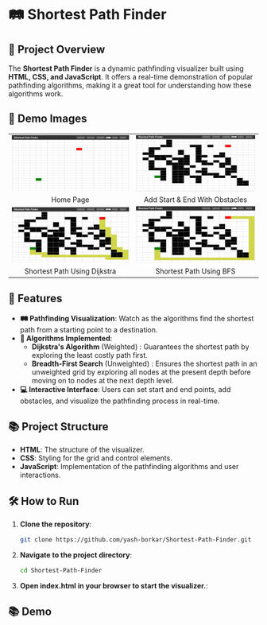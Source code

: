 # 🛤️ Shortest Path Finder

## 🚀 Project Overview
The **Shortest Path Finder** is a dynamic pathfinding visualizer built using **HTML, CSS, and JavaScript**. It offers a real-time demonstration of popular pathfinding algorithms, making it a great tool for understanding how these algorithms work.

## 📸 Demo Images
<table>
  <tr>
    <td>
      <img src="Images/Home Page.png" alt="Home Page" width="400">
    </td>
    <td>
      <img src="Images/Add Start & End With Obstacles.png" alt="Add Start & End With Obstacles" width="400">
    </td>
  </tr>
  <tr>
    <td align="center">Home Page</td>
    <td align="center">Add Start & End With Obstacles</td>
  </tr>
  <tr>
    <td>
      <img src="Images/Shortest Path Using Dijkstra.png" alt="Shortest Path Using Dijkstra" width="400">
    </td>
    <td>
      <img src="Images/Shortest Path Using BFS.png" alt="Shortest Path Using BFS" width="400">
    </td>
  </tr>
  <tr>
    <td align="center">Shortest Path Using Dijkstra</td>
    <td align="center">Shortest Path Using BFS</td>
  </tr>
</table>


## 🌟 Features
- **🛤️ Pathfinding Visualization**: Watch as the algorithms find the shortest path from a starting point to a destination.
- **🧮 Algorithms Implemented**:
  - **Dijkstra's Algorithm** (Weighted) : Guarantees the shortest path by exploring the least costly path first.
  - **Breadth-First Search** (Unweighted) : Ensures the shortest path in an unweighted grid by exploring all nodes at the present depth before moving on to nodes at the next depth level.
- **💻 Interactive Interface**: Users can set start and end points, add obstacles, and visualize the pathfinding process in real-time.

## 📚 Project Structure
- **HTML**: The structure of the visualizer.
- **CSS**: Styling for the grid and control elements.
- **JavaScript**: Implementation of the pathfinding algorithms and user interactions.

## 🛠️ How to Run
1. **Clone the repository**:
   ```bash
   git clone https://github.com/yash-borkar/Shortest-Path-Finder.git
2. **Navigate to the project directory**:
   ```bash
   cd Shortest-Path-Finder
3. **Open index.html in your browser to start the visualizer.**:

## 📚 Demo



